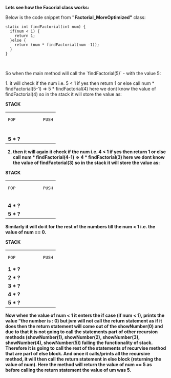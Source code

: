 **Lets see how the Facorial class works:**

  Below is the code snippet from <b>"Factorial_MoreOptimized"</b> class:
  
    static int findFactorial(int num) {
      if(num < 1) {
        return 1;
      }else {
        return (num * findFactorial(num -1));
      }
    }

<br>
 <p> So when the main method will call the `findFactorial(5)` - with the value 5: </p>
 <p>  1. it will check if the num i.e. 5 < 1 if yes then return 1 or else call num * findFactorial(5-1) => 5 *  
         findFactorial(4) here we dont know the value of findFactorial(4) so in the stack it will store the value as:</p>
  <table>
    <thead>
    </thead>
    <tbody>
        <b> STACK <b>
        <tr>
          <td><pre>POP           PUSH</pre></b></td>
         </tr>
      <tr>
          <td> <b>  </b></td>
         </tr>
      <tr>
          <td> <b>  </b></td>
         </tr>
       <tr>
          <td> <b>  </b></td>
         </tr>
       <tr>
          <td> <b>  </b></td>
         </tr>  
      <tr>
          <td> <b> 5 * ? </b></td>
         </tr>
    </tbody>
  </table>
 
   
  
  2. <p> then it will again it check if the num i.e. 4 < 1 if yes then return 1 or else call num * findFactorial(4-1) => 4 *  
         findFactorial(3) here we dont know the value of findFactorial(3) so in the stack it will store the value as:</p>
  
  <table>
    <thead>
    </thead>
    <tbody>
      <b>STACK </b>
        <tr>
          <td><pre>POP           PUSH</pre></b></td>
         </tr>
      <tr>
          <td> <b>  </b></td>
         </tr>
      <tr>
          <td> <b>  </b></td>
         </tr>
       <tr>
          <td> <b>  </b></td>
         </tr>
       <tr>
          <td> <b> 4 * ?  </b></td>
         </tr>  
      <tr>
          <td> <b> 5 * ? </b></td>
         </tr>
    </tbody>
  </table>
  
 <p> Similarly it will do it for the rest of the numbers till the num < 1 i.e. the value of num  == 0.</p>
  
   <table>
    <thead>
    </thead>
    <tbody>
      <b>STACK </b>
        <tr>
          <td><pre>POP           PUSH</pre></b></td>
         </tr>
      <tr>
          <td> <b> 1 * ? </b></td>
         </tr>
      <tr>
          <td> <b> 2 * ? </b></td>
         </tr>
       <tr>
          <td> <b> 3 * ?  </b></td>
         </tr>
       <tr>
          <td> <b> 4 * ? </b></td>
         </tr>  
      <tr>
          <td> <b> 5 * ? </b></td>
         </tr>
    </tbody>
  </table>
  
 <p> 
  Now when the value of num < 1 it enters the if case (if  num < 1), prints the value "the number is  : 0) but jvm will not  
  call the return statement as if it does then the return statement   will come out of the showNumber(0) and due to that  
  it is not going to call the statements part of other recursion methods (showNumber(1), showNumber(2), showNumber(3), 
  showNumber(4), showNumber(5)) failing the functionality of stack. 
  Therefore it is going to call the rest of the statements of recurvise method that are part of else block. And once it 
  calls/prints all the recursive method, it will then call the return statement in else block (returning the value of num).
  Here the method will return the value of num  == 5 as before calling the return statement the value of um was 5.
 
